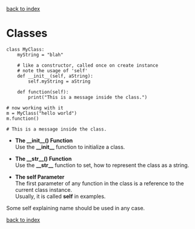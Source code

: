 [back to index](README.md)

# Classes

```
class MyClass:
    myString = "blah"

    # like a constructor, called once on create instance
    # note the usage of 'self'
    def __init__(self, aString):
        self.myString = aString

    def function(self):
        print("This is a message inside the class.")

# now working with it
m = MyClass("hello world")
m.function()

# This is a message inside the class.
```

* **The \_\_init__() Function**  
Use the **\_\_init__** function to initialize a class.

* **The \_\_str__() Function**  
Use the **\_\_str__** function to set, how to represent the class as a string.

* **The self Parameter**  
The first parameter of any function in the class is a reference to the current class instance.  
Usually, it is called **self** in examples.

Some self explaining name should be used in any case.

[back to index](README.md)
